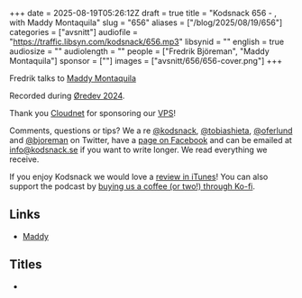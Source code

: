 +++
date = 2025-08-19T05:26:12Z
draft = true
title = "Kodsnack 656 - , with Maddy Montaquila"
slug = "656"
aliases = ["/blog/2025/08/19/656"]
categories = ["avsnitt"]
audiofile = "https://traffic.libsyn.com/kodsnack/656.mp3"
libsynid = ""
english = true
audiosize = ""
audiolength = ""
people = ["Fredrik Björeman", "Maddy Montaquila"]
sponsor = [""]
images = ["avsnitt/656/656-cover.png"]
+++

Fredrik talks to [Maddy Montaquila](https://github.com/maddymontaquila) 

Recorded during [Øredev 2024](https://archive.oredev.org/2024/#/).

Thank you [Cloudnet](http://www.cloudnet.se) for sponsoring our [VPS](http://en.wikipedia.org/wiki/Virtual_private_server)!

Comments, questions or tips? We a	re [@kodsnack](https://www.twitter.com/kodsnack), [@tobiashieta](https://www.twitter.com/tobiashieta), [@oferlund](https://twitter.com/oferlund) and [@bjoreman](https://www.twitter.com/bjoreman) on Twitter, have a [page on Facebook](https://www.facebook.com/kodsnack) and can be emailed at [info@kodsnack.se](mailto:info@kodsnack.se) if you want to write longer. We read everything we receive.

If you enjoy Kodsnack we would love a [review in iTunes](http://itunes.apple.com/se/podcast/kodsnack/id561631498?l=en)! You can also support the podcast by <a href="https://ko-fi.com/kodsnack" rel="payment">buying us a coffee (or two!) through Ko-fi</a>.

## Links ##
* [Maddy](https://github.com/maddymontaquila)

## Titles ##
* 